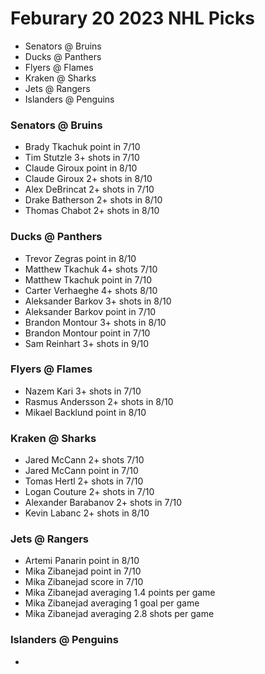 # Feburary 20 2023 NHL Picks
- Senators @ Bruins
- Ducks @ Panthers
- Flyers @ Flames
- Kraken @ Sharks
- Jets @ Rangers
- Islanders @ Penguins

### Senators @ Bruins
- Brady Tkachuk point in 7/10
- Tim Stutzle 3+ shots in 7/10
- Claude Giroux point in 8/10
- Claude Giroux 2+ shots in 8/10
- Alex DeBrincat 2+ shots in 7/10
- Drake Batherson 2+ shots in 8/10
- Thomas Chabot 2+ shots in 8/10

### Ducks @ Panthers
- Trevor Zegras point in 8/10
- Matthew Tkachuk 4+ shots 7/10
- Matthew Tkachuk point in 7/10
- Carter Verhaeghe 4+ shots 8/10
- Aleksander Barkov 3+ shots in 8/10
- Aleksander Barkov point in 7/10
- Brandon Montour 3+ shots in 8/10
- Brandon Montour point in 7/10
- Sam Reinhart 3+ shots in 9/10

### Flyers @ Flames
- Nazem Kari 3+ shots in 7/10
- Rasmus Andersson 2+ shots in 8/10
- Mikael Backlund point in 8/10

### Kraken @ Sharks
- Jared McCann 2+ shots 7/10
- Jared McCann point in 7/10
- Tomas Hertl 2+ shots in 7/10
- Logan Couture 2+ shots in 7/10
- Alexander Barabanov 2+ shots in 7/10
- Kevin Labanc 2+ shots in 8/10
### Jets @ Rangers
- Artemi Panarin point in 8/10
- Mika Zibanejad point in 7/10
- Mika Zibanejad score in 7/10
- Mika Zibanejad averaging 1.4 points per game
- Mika Zibanejad averaging 1 goal per game
- Mika Zibanejad averaging 2.8 shots per game
### Islanders @ Penguins
- 
